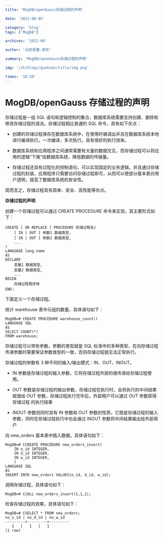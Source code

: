 ```yaml
---
title: 'MogDB/openGauss存储过程的声明'

date: '2022-08-05'

category: 'blog'
tags: ['MogDB']

archives: '2022-08'

author: '云和恩墨-郭欢'

summary: 'MogDB/openGauss存储过程的声明'

img: '/zh/blogs/guohuan/title/img.png'

times: '10:20'
---
```


# MogDB/openGauss 存储过程的声明

存储过程是一组 SQL 语句和逻辑控制的集合。数据库系统需要支持创建、删除和修改存储过程的语法。存储过程相比普通的 SQL 命令，具有如下优点：

- 创建的存储过程保存在数据库系统中，在使用时被调出并且在数据库系统本地进行编译执行，一次编译，多次执行，具有很好的执行效率。

- 数据库系统和应用程序之间通常需要有大量的数据交互，而存储过程可以将应用的逻辑“下推”给数据库系统，降低数据的传输量。

- 存储过程还具有过程化的控制语句，可以实现固定的业务逻辑，并且通过存储过程的封装，应用程序只需要访问存储过程即可，从而可以使部分基本表对用户透明，提高了数据库系统的安全性。

简而言之，存储过程具有简单、安全、高性能等优点。

**存储过程的声明**

创建一个存储过程可以通过 CREATE PROCEDURE 命令来实现，其主要形式如下：

```
CREATE [ OR REPLACE ] PROCEDURE 存储过程名(
    [ IN | OUT ] 参数1 数据类型,
    [ IN | OUT ] 参数2 数据类型,
    ...
)
LANGUAGE lang_name
AS
DECLARE
    变量1 数据类型,
    变量2 数据类型,
    ...
BEGIN
    存储过程程序体
END；
```

下面定义一个存储过程。

统计 warehouse 表中元组的数量，具体语句如下：

```
MogDB=# CREATE PROCEDURE warehouse_count()
LANGUAGE SQL
AS
SELECT COUNT(*)
FROM warehouse;
```

存储过程可以带有参数，参数的类型就是 SQL 标准中的多种类型，在向存储过程传递参数时需要保证参数类型的一致，否则存储过程就无法正常执行。

存储过程的参数有 3 种不同的输入/输出模式：IN、OUT、INOUT。

- IN 参数是存储过程的输入参数，它将存储过程外部的值传递给存储过程使用。

- OUT 参数是存储过程的输出参数，存储过程在执行时，会将执行的中间结果赋值给 OUT 参数，存储过程执行完毕后，外部用户可以通过 OUT 参数获得存储过程
  的执行结果

- INOUT 参数则同时具有 IN 参数和 OUT 参数的性质，它既是存储过程的输入参数，同时在存储过程执行中也会通过 INOUT 参数将中间结果输出给外部用户

向 new_orders 基本表中插入数据。具体语句如下：

```
MogDB=# CCREATE PROCEDURE new_orders_insert(
    IN o_id INTEGER,
    IN d_id INTEGER,
    IN w_id INTEGER,
    )
LANGUAGE SQL
AS
INSERT INTO new_orders VALUES(o_id, d_id, w_id);
```

调用存储过程，具体语句如下：

```
MogDB=# CCALL new_orders_insert(1,1,1);
```

检查存储过程的效果，具体语句如下：

```
MogDB=# CSELECT * FROM new_orders;
no_o_id | no_d_id | no_w_id
---------+---------+---------
   1   |   1   |   1
(1 row)
```
